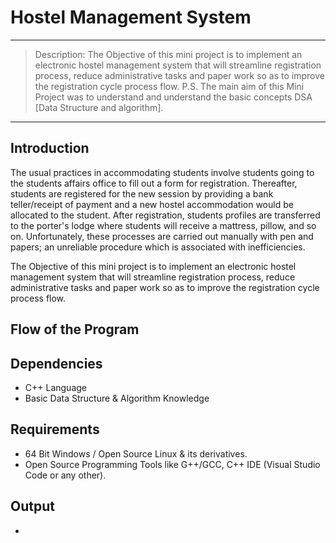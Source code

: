 # Hostel Management System

---
> Description:
The Objective of this mini project is to implement an electronic hostel management system that will streamline registration process, reduce administrative tasks and paper work so as to improve the registration cycle process flow.
P.S. The main aim of this Mini Project was to understand and understand the basic concepts DSA [Data Structure and algorithm].
---

## Introduction

The usual practices in accommodating students involve students going to the students affairs office to fill out a form for registration. Thereafter, students are registered for the new session by providing a bank teller/receipt of payment and a new hostel accommodation would be allocated to the student. After registration, students profiles are transferred to the porter's lodge where students will receive a mattress, pillow, and so on. Unfortunately, these processes are carried out manually with pen and papers; an unreliable procedure which is associated with inefficiencies.

The Objective of this mini project is to implement an electronic hostel management system that will streamline registration process, reduce administrative tasks and paper work so as to improve the registration cycle process flow.

## Flow of the Program



## Dependencies
* C++ Language
* Basic Data Structure & Algorithm Knowledge

## Requirements
* 64 Bit Windows / Open Source Linux & its derivatives.
* Open Source Programming Tools like G++/GCC, C++ IDE (Visual Studio Code or any other).

## Output

 *

